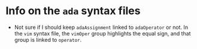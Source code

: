 # Info on the `ada` syntax files
- Not sure if I should keep `adaAssignment` linked to `adaOperator` or not.  In
    the `vim` syntax file, the `vimOper` group highlights the equal sign, and
    that group is linked to `operator`.
